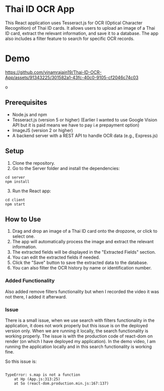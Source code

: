  # Thai ID OCR App

This React application uses Tesseract.js for OCR (Optical Character Recognition) of Thai ID cards. It allows users to upload an image of a Thai ID card, extract the relevant information, and save it to a database. The app also includes a filter feature to search for specific OCR records.

# Demo

https://github.com/vinamrajain19/Thai-ID-OCR-App/assets/91343225/301582a1-43fc-40c0-9105-cf2046c74c03

o

## Prerequisites

- Node.js and npm
- Tesseract.js (version 5 or higher) (Earlier I wanted to use Google Vision API but it is paid means we have to pay i.e prepayment option)
- ImageJS (version 2 or higher)
- A backend server with a REST API to handle OCR data (e.g., Express.js)

## Setup

1. Clone the repository.
2. Go to the Server folder and install the dependencies:
```
cd server
npm install
```
3. Run the React app:
```
cd client
npm start
```

## How to Use

1. Drag and drop an image of a Thai ID card onto the dropzone, or click to select one.
2. The app will automatically process the image and extract the relevant information.
3. The extracted fields will be displayed in the "Extracted Fields" section.
4. You can edit the extracted fields if needed.
5. Click the "Save" button to save the extracted data to the database.
6. You can also filter the OCR history by name or identification number.


### Added Functionality 

Also added remove filters functionality but when I recorded the video it was not there, I added it afterward.

### Issue

There is a small issue, when we use search with filters functionality in the application, it does not work properly but this issue is on the deployed version only. When we are running it locally, the search functionality is working properly. The issue is with the production code of react-dom on render (on which I have deployed my application). In the demo video, I am running the application locally and in this search functionality is working fine.

So this issue is: 
```

TypeError: s.map is not a function
    at Hp (App.js:313:25)
    at So (react-dom.production.min.js:167:137)
```

